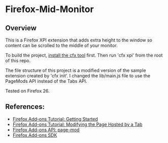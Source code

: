 Firefox-Mid-Monitor
===================

## Overview
This is a Firefox XPI extension that adds extra height to the window so content can be scrolled to the middle of your monitor.

To build the project, [install the cfx tool][1] first. Then run 'cfx xpi' from the root of this repo.

The file structure of this project is a modified version of the sample extension created by 'cfx init'. I changed the lib/main.js file to use the PageMods API instead of the Tabs API.

Tested on Firefox 26.

## References:
* [Firefox Add-ons Tutorial: Getting Started][2]
* [Firefox Add-ons Tutorial: Modifying the Page Hosted by a Tab][3]
* [Firefox Add-ons API: page-mod][4]
* [Firefox Add-ons SDK][5]

[1]: https://developer.mozilla.org/en-US/Add-ons/SDK/Tutorials/Installation
[2]: https://developer.mozilla.org/en-US/Add-ons/SDK/Tutorials/Getting_started
[3]: https://developer.mozilla.org/en-US/Add-ons/SDK/Tutorials/Modifying_the_Page_Hosted_by_a_Tab
[4]: https://developer.mozilla.org/en-US/Add-ons/SDK/High-Level_APIs/page-mod
[5]: https://developer.mozilla.org/en-US/Add-ons/SDK

